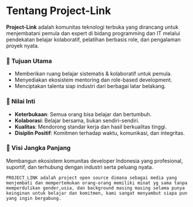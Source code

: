 # Tentang Project-Link

**Project-Link** adalah komunitas teknologi terbuka yang dirancang untuk menjembatani pemula dan expert di bidang programming dan IT melalui pendekatan belajar kolaboratif, pelatihan berbasis role, dan pengalaman proyek nyata.

### 🎯 Tujuan Utama
- Memberikan ruang belajar sistematis & kolaboratif untuk pemula.
- Menyediakan ekosistem mentoring dan role-based development.
- Menciptakan talenta siap industri dari berbagai latar belakang.

### 🌟 Nilai Inti
- **Keterbukaan**: Semua orang bisa belajar dan bertumbuh.
- **Kolaborasi**: Belajar bersama, bukan sendiri-sendiri.
- **Kualitas**: Mendorong standar kerja dan hasil berkualitas tinggi.
- **Disiplin Positif**: Komitmen terhadap waktu, komunikasi, dan integritas.

### 🔗 Visi Jangka Panjang
Membangun ekosistem komunitas developer Indonesia yang profesional, suportif, dan terhubung dengan industri serta peluang nyata.

    PROJECT_LINK adalah project open source dimana sebagai media yang menjembati dan mempertemukan orang-orang memiliki minat yg sama tanpa memperdulikan gender,usia, dan background masing masing selama punya keinginan untuk belajar dan komitmen, kami sangat menyambut siapa pun yang ingin bergabung.
